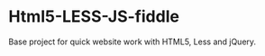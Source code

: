 Html5-LESS-JS-fiddle
====================

Base project for quick website work with HTML5, Less and jQuery.